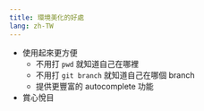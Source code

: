```yaml
---
title: 環境美化的好處
lang: zh-TW
---
```


- 使用起來更方便
	- 不用打 `pwd` 就知道自己在哪裡
	- 不用打 `git branch` 就知道自己在哪個 branch
	- 提供更豐富的 autocomplete 功能
- 賞心悅目



